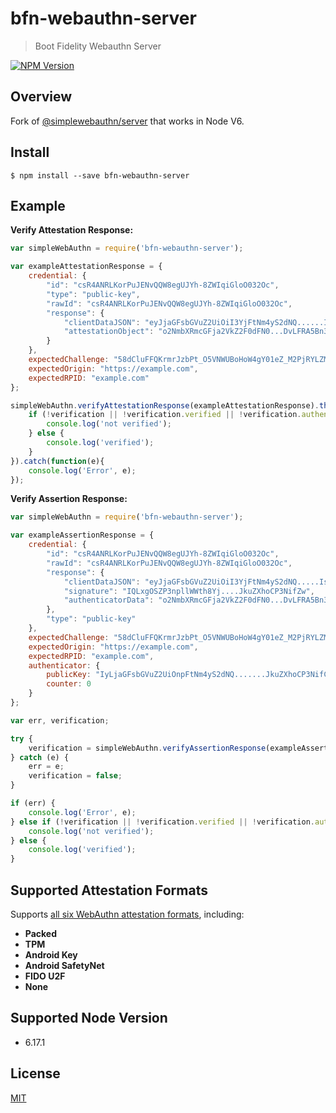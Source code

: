 # bfn-webauthn-server

> Boot Fidelity Webauthn Server

[![NPM Version][npm-image]][npm-url]

## Overview

Fork of [@simplewebauthn/server](https://github.com/MasterKale/SimpleWebAuthn/tree/master/packages/server) that works in Node V6.

## Install

```
$ npm install --save bfn-webauthn-server
```

## Example

**Verify Attestation Response:**
``` js
var simpleWebAuthn = require('bfn-webauthn-server');

var exampleAttestationResponse = {
	credential: {
		"id": "csR4ANRLKorPuJENvQQW8egUJYh-8ZWIqiGloO032Oc",
		"type": "public-key",
		"rawId": "csR4ANRLKorPuJENvQQW8egUJYh-8ZWIqiGloO032Oc",
		"response": {
			"clientDataJSON": "eyJjaGFsbGVuZ2UiOiI3YjFtNm4yS2dNQ......IsInR5cGUiOiJ3ZWJhdXRobi5jcmVhdGUifQ",
			"attestationObject": "o2NmbXRmcGFja2VkZ2F0dFN0...DvLFRA5Bn3dGgzy"
		}
	},
	expectedChallenge: "58dCluFFQKrmrJzbPt_O5VNWUBoHoW4gY01eZ_M2PjRYLZMgiUE86Krd7Jc",
	expectedOrigin: "https://example.com",
	expectedRPID: "example.com"
};

simpleWebAuthn.verifyAttestationResponse(exampleAttestationResponse).then(function(verification){
	if (!verification || !verification.verified || !verification.authenticatorInfo || !verification.authenticatorInfo.base64CredentialID || !verification.authenticatorInfo.base64PublicKey || typeof verification.authenticatorInfo.counter !== 'number') {
		console.log('not verified');
	} else {
		console.log('verified');
	}
}).catch(function(e){
	console.log('Error', e);
});
```

**Verify Assertion Response:**
``` js
var simpleWebAuthn = require('bfn-webauthn-server');

var exampleAssertionResponse = {
	credential: {
		"id": "csR4ANRLKorPuJENvQQW8egUJYh-8ZWIqiGloO032Oc",
		"rawId": "csR4ANRLKorPuJENvQQW8egUJYh-8ZWIqiGloO032Oc",
		"response": {
			"clientDataJSON": "eyJjaGFsbGVuZ2UiOiI3YjFtNm4yS2dNQ.....IsInR5cGUiOiJ3ZWJhdXRobi5jcmVhdGUifQ",
			"signature": "IQLxgOSZP3npllWWth8Yj....JkuZXhoCP3NifZw",
			"authenticatorData": "o2NmbXRmcGFja2VkZ2F0dFN0...DvLFRA5Bn3dGgzy"
		},
		"type": "public-key"
	},
	expectedChallenge: "58dCluFFQKrmrJzbPt_O5VNWUBoHoW4gY01eZ_M2PjRYLZMgiUE86Krd7Jc",
	expectedOrigin: "https://example.com",
	expectedRPID: "example.com",
	authenticator: {
		publicKey: "IyLjaGFsbGVuZ2UiOnpFtNm4yS2dNQ.......JkuZXhoCP3NifCPJhdXRobisbGVVhdGUizy",
		counter: 0
	}
};

var err, verification;

try {
	verification = simpleWebAuthn.verifyAssertionResponse(exampleAssertionResponse);
} catch (e) {
	err = e;
	verification = false;
}

if (err) {
	console.log('Error', e);
} else if (!verification || !verification.verified || !verification.authenticatorInfo || !verification.authenticatorInfo.base64CredentialID || typeof verification.authenticatorInfo.counter !== 'number') {
	console.log('not verified');
} else {
	console.log('verified');
}
```

## Supported Attestation Formats

Supports [all six WebAuthn attestation formats](https://w3c.github.io/webauthn/#sctn-defined-attestation-formats), including:

- **Packed**
- **TPM**
- **Android Key**
- **Android SafetyNet**
- **FIDO U2F**
- **None**

## Supported Node Version

* 6.17.1

## License

[MIT](LICENSE)

[npm-image]: https://img.shields.io/npm/v/bfn-webauthn-server.svg
[npm-url]: https://npmjs.org/package/bfn-webauthn-server
